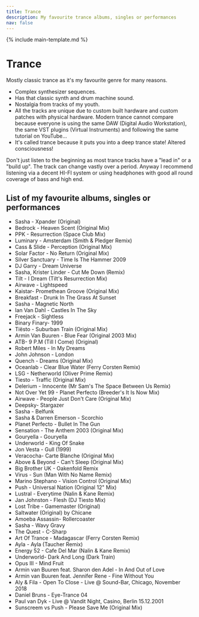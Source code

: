 ```yaml
---
title: Trance
description: My favourite trance albums, singles or performances
nav: false
---
```


{% include main-template.md %}

# Trance

Mostly classic trance as it's my favourite genre for many reasons.

* Complex synthesizer sequences.
* Has that classic synth and drum machine sound.
* Nostalgia from tracks of my youth.
* All the tracks are unique due to custom built hardware and custom patches with physical hardware. Modern trance cannot compare because everyone is using the same DAW (Digital Audio Workstation), the same VST plugins (Virtual Instruments) and following the same tutorial on YouTube...
* ​It's called trance because it puts you into a deep trance state! Altered consciousness!​

Don't just listen to the beginning as most trance tracks have a "lead in" or a "build up". The track can change vastly over a period.
Anyway I recommend listening via a decent HI-FI system or using headphones with good all round coverage of bass and high end.

## List of my favourite albums, singles or performances

* Sasha - Xpander (Original)
* Bedrock - Heaven Scent (Original Mix)
* PPK - Resurrection (Space Club Mix)
* ​Luminary - Amsterdam (Smith & Pledger Remix)
* Cass & Slide - Perception (Original Mix)
* Solar Factor - No Return (Original Mix)
* ​Silver Sanctuary - Time Is The Hammer 2009
* DJ Garry - Dream Universe
* Sasha, Krister Linder - Cut Me Down (Remix)
* Tilt - I Dream (Tilt's Resurrection Mix)
* Airwave - Lightspeed
* Kaistar- Promethean Groove (Original Mix)
* Breakfast - Drunk In The Grass At Sunset
* Sasha - Magnetic North
* Ian Van Dahl - Castles In The Sky
* Freejack - Sightless
* Binary Finary- 1999
* Tiësto - Suburban Train (Original Mix)
* ​Armin Van Buuren - Blue Fear (Original 2003 Mix)
* ATB- 9 P.M (Till I Come) (Original)
* Robert Miles - In My Dreams
* John Johnson - London
* Quench - Dreams (Original Mix)
* ​Oceanlab - Clear Blue Water (Ferry Corsten Remix)
* LSG - Netherworld (Oliver Prime Remix)
* Tiesto - Traffic (Original Mix)
* Delerium - Innocente (Mr Sam's The Space Between Us Remix)
* Not Over Yet 99 - Planet Perfecto (Breeder's It Is Now Mix)
* Airwave - People Just Don't Care (Original Mix)
* Deepsky- Stargazer
* Sasha - Belfunk
* Sasha & Darren Emerson - Scorchio
* ​Planet Perfecto - Bullet In The Gun
* ​Sensation - The Anthem 2003 (Original Mix)
* Gouryella - Gouryella
* Underworld - King Of Snake
* Jon Vesta - Gull (1999)
* Veracocha- Carte Blanche (Original Mix)
* Above & Beyond - Can't Sleep (Original Mix)
* Big Brother UK - Oakenfold Remix
* Virus - Sun (Man With No Name Remix)
* ​Marino Stephano - Vision Control (Original Mix)
* ​Push - Universal Nation (Original 12" Mix)
* ​Lustral - Everytime (Nalin & Kane Remix)
* Jan Johnston - Flesh (DJ Tiesto Mix)
* Lost Tribe - Gamemaster (Original)
* Saltwater (Original) by Chicane
* Amoeba Assassin- Rollercoaster
* Sasha - Wavy Gravy
* The Quest - C-Sharp
* ​Art Of Trance - Madagascar (Ferry Corsten Remix)
* Ayla - Ayla (Taucher Remix)
* ​Energy 52 - Cafe Del Mar (Nalin & Kane Remix)
* Underworld- Dark And Long (Dark Train)
* Opus III - Mind Fruit
* Armin van Buuren feat. Sharon den Adel - In And Out of Love
* Armin van Buuren feat. Jennifer Rene - Fine Without You
* Aly & Fila - Open To Close - Live @ Sound-Bar, Chicago, November 2018
* Daniel Bruns - Eye-Trance 04
* Paul van Dyk - Live @ Vandit Night, Casino, Berlin 15.12.2001
* Sunscreem vs Push - Please Save Me (Original Mix)
